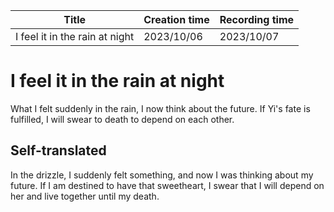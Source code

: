 | Title                          | Creation time | Recording time |
| ------------------------------ | ------------- | -------------- |
| I feel it in the rain at night | 2023/10/06    | 2023/10/07     |

# I feel it in the rain at night

What I felt suddenly in the rain, I now think about the future.
If Yi's fate is fulfilled, I will swear to death to depend on each other.

## Self-translated

In the drizzle, I suddenly felt something, and now I was thinking about my future.
If I am destined to have that sweetheart, I swear that I will depend on her and live together until my death.

